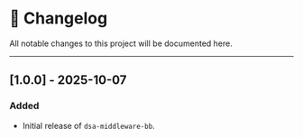 # 📜 Changelog

All notable changes to this project will be documented here.

---

## [1.0.0] - 2025-10-07
### Added
- Initial release of `dsa-middleware-bb`.

